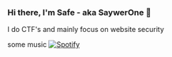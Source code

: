 ### Hi there, I'm Safe - aka SaywerOne 👋
I do CTF's and mainly focus on website security


some music
[![Spotify](https://sawyerone.vercel.app/api/spotify)](https://open.spotify.com/user/ycrw5fu3n6jpve0ve7f1137bq)
